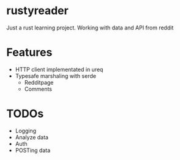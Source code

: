 # rustyreader

Just a rust learning project.  Working with data and API from reddit


# Features
- HTTP client implementated in ureq 
- Typesafe marshaling with serde
    - Redditpage
    - Comments

# TODOs
- Logging
- Analyze data
- Auth
- POSTing data



